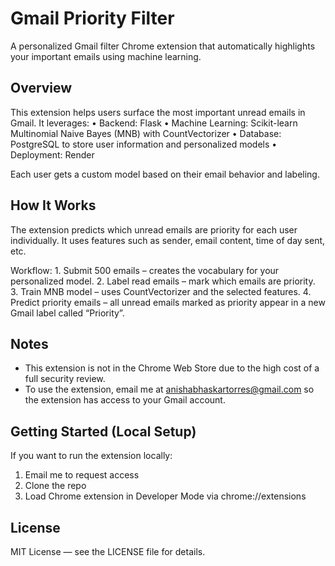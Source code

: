 # Gmail Priority Filter

A personalized Gmail filter Chrome extension that automatically highlights your important emails using machine learning.

## Overview

This extension helps users surface the most important unread emails in Gmail. It leverages:
	•	Backend: Flask
	•	Machine Learning: Scikit-learn Multinomial Naive Bayes (MNB) with CountVectorizer
	•	Database: PostgreSQL to store user information and personalized models
	•	Deployment: Render

Each user gets a custom model based on their email behavior and labeling.

## How It Works

The extension predicts which unread emails are priority for each user individually. It uses features such as sender, email content, time of day sent, etc.

Workflow:
	1.	Submit 500 emails – creates the vocabulary for your personalized model.
	2.	Label read emails – mark which emails are priority.
	3.	Train MNB model – uses CountVectorizer and the selected features.
	4.	Predict priority emails – all unread emails marked as priority appear in a new Gmail label called “Priority”.

## Notes
-	This extension is not in the Chrome Web Store due to the high cost of a full security review.
- To use the extension, email me at [anishabhaskartorres@gmail.com](mailto:anishabhaskartorres@gmail.com) so the extension has access to your Gmail account.

## Getting Started (Local Setup)

If you want to run the extension locally:
1. Email me to request access
2. Clone the repo
3. Load Chrome extension in Developer Mode via chrome://extensions

## License

MIT License — see the LICENSE file for details.
